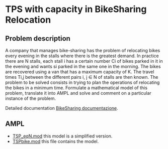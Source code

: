 # TPS with capacity in BikeSharing Relocation

## Problem description

A company that manages bike-sharing has the problem of relocating bikes every evening in the stalls where there is the greatest demand. In practice there are N stalls, each stall i has a certain number Ci of bikes parked in it in the evening and wants si parked in the same one in the morning. The bikes are recovered using a van that has a maximum capacity of K. The travel times Ti,j between the different pairs i, j ∈ N of stalls are then known. The problem to be solved consists in trying to plan the operations of relocating the bikes in a minimum time. Formulate a mathematical model of this problem, translate it into AMPL and solve and comment on a particular instance of the problem.

Detailed documentation [BikeSharing documentazione](./BikeSharing-documentazione.pdf).

## AMPL 
- [TSP_eqN.mod](./TSP_eqN.mod) this model is a simplified version.
- [TSPbike.mod](./TSPbike.mod) this file contains the model.
